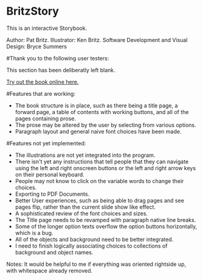 # BritzStory

This is an interactive Storybook.

Author: Pat Britz.
Illustrator: Ken Britz.
Software Development and Visual Design: Bryce Summers

#Thank you to the following user testers:

This section has been deliberatly left blank.

[Try out the book online here.](http://Bryce-Summers.github.io/BritzStory)

#Features that are working:
 - The book structure is in place, such as there being a title page, a forward page, a table of contents with working buttons,
   and all of the pages containing prose.
 - The prose may be altered by the user by selecting from various options.
 - Paragraph layout and general naive font choices have been made.
 
#Features not yet implemented:
 - The illustrations are not yet integrated into the program.
 - There isn't yet any instructions that tell people that they
   can navigate using the left and right onscreen buttons or the left and right arrow keys on their personal keyboard.
 - People may not know to click on the variable words to change their choices.
 - Exporting to PDF Documents.
 - Better User experiences, such as being able to drag pages and see pages flip, rather than the current slide show like effect.
 - A sophisticated review of the font choices and sizes. 
 - The Title page needs to be revamped with paragraph native line breaks.
 - Some of the longer option texts overflow the option buttons horizontally, which is a bug.
 - All of the objects and background need to be better integrated.
 - I need to finish logically associating choices to collections of background and object names.


 Notes: It would be helpful to me if everything was oriented rightside up, with whitespace already removed.
